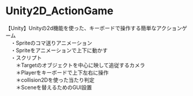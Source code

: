 Unity2D_ActionGame
==================

【Unity】Unityの2d機能を使った、キーボードで操作する簡単なアクションゲーム  
　・Spriteのコマ送りアニメーション  
　・Spriteをアニメーションで上下に動かす  
　・スクリプト  
　　＊Targetのオブジェクトを中心に映して追従するカメラ  
　　＊Playerをキーボードで上下左右に操作  
　　＊collision2Dを使った当たり判定  
　　＊Sceneを替えるためのGUI設置  
